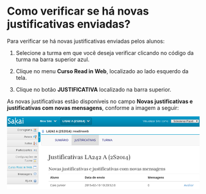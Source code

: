 # Como verificar se há novas justificativas enviadas?

Para verificar se há novas justificativas enviadas pelos alunos:

1. Selecione a turma em que você deseja verificar clicando no código da turma na barra superior azul.

2. Clique no menu **Curso Read in Web**, localizado ao lado esquerdo da tela.

3. Clique no botão **JUSTIFICATIVA** localizado na barra superior.

As novas justificativas estão disponíveis no campo **Novas justificativas e justificativas com novas mensagens**, conforme a imagem a seguir:

![](images/student-request.png)
